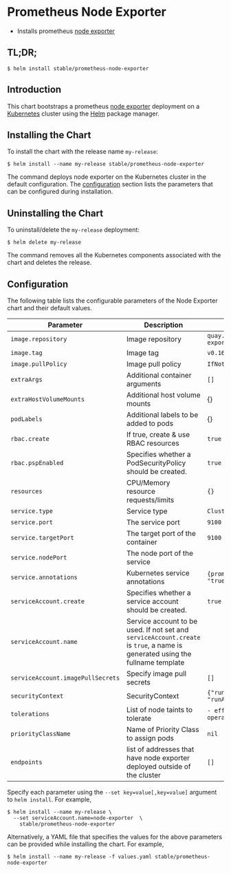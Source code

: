 # Prometheus Node Exporter

* Installs prometheus [node exporter](https://github.com/prometheus/node_exporter)

## TL;DR;

```console
$ helm install stable/prometheus-node-exporter
```

## Introduction

This chart bootstraps a prometheus [node exporter](http://github.com/prometheus/node_exporter) deployment on a [Kubernetes](http://kubernetes.io) cluster using the [Helm](https://helm.sh) package manager.

## Installing the Chart

To install the chart with the release name `my-release`:

```console
$ helm install --name my-release stable/prometheus-node-exporter
```

The command deploys node exporter on the Kubernetes cluster in the default configuration. The [configuration](#configuration) section lists the parameters that can be configured during installation.

## Uninstalling the Chart

To uninstall/delete the `my-release` deployment:

```console
$ helm delete my-release
```

The command removes all the Kubernetes components associated with the chart and deletes the release.

## Configuration

The following table lists the configurable parameters of the Node Exporter chart and their default values.

|             Parameter             |                                                          Description                                                          |                 Default                 |     |
| --------------------------------- | ----------------------------------------------------------------------------------------------------------------------------- | --------------------------------------- | --- |
| `image.repository`                | Image repository                                                                                                              | `quay.io/prometheus/node-exporter`      |     |
| `image.tag`                       | Image tag                                                                                                                     | `v0.16.0`                               |     |
| `image.pullPolicy`                | Image pull policy                                                                                                             | `IfNotPresent`                          |     |
| `extraArgs`                       | Additional container arguments                                                                                                | `[]`                                    |     |
| `extraHostVolumeMounts`           | Additional host volume mounts                                                                                                 | {}                                      |     |
| `podLabels`                       | Additional labels to be added to pods                                                                                         | {}                                      |     |
| `rbac.create`                     | If true, create & use RBAC resources                                                                                          | `true`                                  |     |
| `rbac.pspEnabled`                 | Specifies whether a PodSecurityPolicy should be created.                                                                      | `true`                                  |     |
| `resources`                       | CPU/Memory resource requests/limits                                                                                           | `{}`                                    |     |
| `service.type`                    | Service type                                                                                                                  | `ClusterIP`                             |     |
| `service.port`                    | The service port                                                                                                              | `9100`                                  |     |
| `service.targetPort`              | The target port of the container                                                                                              | `9100`                                  |     |
| `service.nodePort`                | The node port of the service                                                                                                  |                                         |     |
| `service.annotations`             | Kubernetes service annotations                                                                                                | `{prometheus.io/scrape: "true"}`        |     |
| `serviceAccount.create`           | Specifies whether a service account should be created.                                                                        | `true`                                  |     |
| `serviceAccount.name`             | Service account to be used. If not set and `serviceAccount.create` is `true`, a name is generated using the fullname template |                                         |     |
| `serviceAccount.imagePullSecrets` | Specify image pull secrets                                                                                                    | `[]`                                    |     |
| `securityContext`                 | SecurityContext                                                                                                               | `{"runAsNonRoot": true, "runAsUser": 65534}` |     |
| `tolerations`                     | List of node taints to tolerate                                                                                               | `- effect: NoSchedule operator: Exists` |     |
| `priorityClassName`               | Name of Priority Class to assign pods                                                                                         | `nil`                                   |     |
| `endpoints`            | list of addresses that have node exporter deployed outside of the cluster                                                                | `[]`                                    |     |


Specify each parameter using the `--set key=value[,key=value]` argument to `helm install`. For example,

```console
$ helm install --name my-release \
  --set serviceAccount.name=node-exporter  \
    stable/prometheus-node-exporter
```

Alternatively, a YAML file that specifies the values for the above parameters can be provided while installing the chart. For example,

```console
$ helm install --name my-release -f values.yaml stable/prometheus-node-exporter
```
